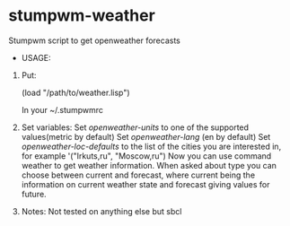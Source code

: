 stumpwm-weather
===============

Stumpwm script to get openweather forecasts

* USAGE:
1. Put:

     (load "/path/to/weather.lisp")

   In your ~/.stumpwmrc

2. Set variables:
   Set *openweather-units* to one of the supported values(metric by default)
   Set *openweather-lang* (en by default)
   Set *openweather-loc-defaults* to the list of the cities you are
   interested in, for example '("Irkuts,ru", "Moscow,ru")
   Now you can use command weather to get weather information.
   When asked about type you can choose between current and forecast, where
   current being the information on current weather state and forecast giving
   values for future.

3. Notes:
   Not tested on anything else but sbcl
